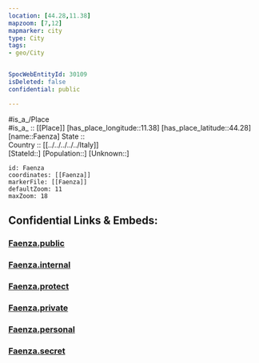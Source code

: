 ```yaml
---
location: [44.28,11.38] 
mapzoom: [7,12] 
mapmarker: city 
type: City
tags:
- geo/City


SpocWebEntityId: 30109
isDeleted: false
confidential: public

---
```

#is_a_/Place  
#is_a_ :: [[Place]] 
[has_place_longitude::11.38] 
[has_place_latitude::44.28] 
[name::Faenza] 
State ::  
Country :: [[../../../../../Italy]]  
[StateId::] 
[Population::] 
[Unknown::] 


```leaflet
id: Faenza
coordinates: [[Faenza]] 
markerFile: [[Faenza]] 
defaultZoom: 11 
maxZoom: 18
```


## Confidential Links & Embeds: 

### [Faenza.public](/_public/\Earth\Continent\Europe\Europe~South\Italy\regions~Italy\Emilia-Romagna\Bologna.Province\CityFaenza.public.md) 

### [Faenza.internal](/_internal/\Earth\Continent\Europe\Europe~South\Italy\regions~Italy\Emilia-Romagna\Bologna.Province\CityFaenza.internal.md) 

### [Faenza.protect](/_protect/\Earth\Continent\Europe\Europe~South\Italy\regions~Italy\Emilia-Romagna\Bologna.Province\CityFaenza.protect.md) 

### [Faenza.private](/_private/\Earth\Continent\Europe\Europe~South\Italy\regions~Italy\Emilia-Romagna\Bologna.Province\CityFaenza.private.md) 

### [Faenza.personal](/_personal/\Earth\Continent\Europe\Europe~South\Italy\regions~Italy\Emilia-Romagna\Bologna.Province\CityFaenza.personal.md) 

### [Faenza.secret](/_secret/\Earth\Continent\Europe\Europe~South\Italy\regions~Italy\Emilia-Romagna\Bologna.Province\CityFaenza.secret.md)

